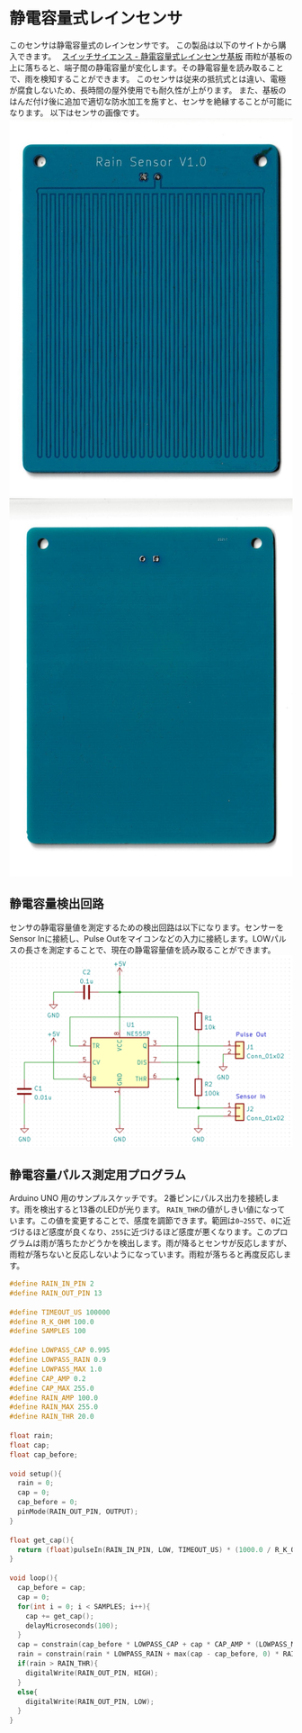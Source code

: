 # 静電容量式レインセンサ
このセンサは静電容量式のレインセンサです。
この製品は以下のサイトから購入できます。　
[スイッチサイエンス - 静電容量式レインセンサ基板](https://www.switch-science.com/catalog/8202/)
雨粒が基板の上に落ちると、端子間の静電容量が変化します。その静電容量を読み取ることで、雨を検知することができます。
このセンサは従来の抵抗式とは違い、電極が腐食しないため、長時間の屋外使用でも耐久性が上がります。
また、基板のはんだ付け後に追加で適切な防水加工を施すと、センサを絶縁することが可能になります。
以下はセンサの画像です。
![静電容量式レインセンサ表面](board-image01.jpg "静電容量式レインセンサ表面")
![静電容量式レインセンサ裏面](board-image02.jpg "静電容量式レインセンサ裏面")
## 静電容量検出回路
センサの静電容量値を測定するための検出回路は以下になります。センサーをSensor Inに接続し、Pulse Outをマイコンなどの入力に接続します。LOWパルスの長さを測定することで、現在の静電容量値を読み取ることができます。
![静電容量検出回路](cap-detect.png "静電容量検出回路")
## 静電容量パルス測定用プログラム

Arduino UNO 用のサンプルスケッチです。
2番ピンにパルス出力を接続します。雨を検出すると13番のLEDが光ります。
```RAIN_THR```の値がしきい値になっています。この値を変更することで、感度を調節できます。範囲は```0~255```で、```0```に近づけるほど感度が良くなり、```255```に近づけるほど感度が悪くなります。このプログラムは雨が落ちたかどうかを検出します。雨が降るとセンサが反応しますが、雨粒が落ちないと反応しないようになっています。雨粒が落ちると再度反応します。
```c:rain.ino
#define RAIN_IN_PIN 2
#define RAIN_OUT_PIN 13

#define TIMEOUT_US 100000
#define R_K_OHM 100.0
#define SAMPLES 100

#define LOWPASS_CAP 0.995
#define LOWPASS_RAIN 0.9
#define LOWPASS_MAX 1.0
#define CAP_AMP 0.2
#define CAP_MAX 255.0
#define RAIN_AMP 100.0
#define RAIN_MAX 255.0
#define RAIN_THR 20.0

float rain;
float cap;
float cap_before;

void setup(){
  rain = 0;
  cap = 0;
  cap_before = 0;
  pinMode(RAIN_OUT_PIN, OUTPUT);
}

float get_cap(){
  return (float)pulseIn(RAIN_IN_PIN, LOW, TIMEOUT_US) * (1000.0 / R_K_OHM) / log(2);
}

void loop(){
  cap_before = cap;
  cap = 0;
  for(int i = 0; i < SAMPLES; i++){
    cap += get_cap();
    delayMicroseconds(100);
  }
  cap = constrain(cap_before * LOWPASS_CAP + cap * CAP_AMP * (LOWPASS_MAX - LOWPASS_CAP) / SAMPLES, 0, CAP_MAX);
  rain = constrain(rain * LOWPASS_RAIN + max(cap - cap_before, 0) * RAIN_AMP * (LOWPASS_MAX - LOWPASS_RAIN), 0, RAIN_MAX);
  if(rain > RAIN_THR){
    digitalWrite(RAIN_OUT_PIN, HIGH);
  }
  else{
    digitalWrite(RAIN_OUT_PIN, LOW);
  }
}
```
